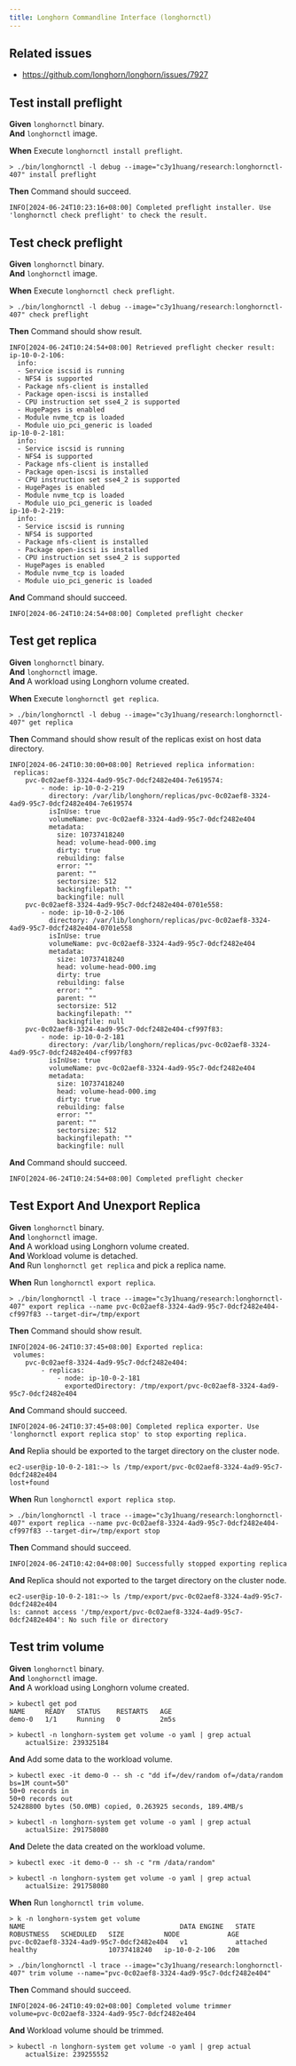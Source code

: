 ```yaml
---
title: Longhorn Commandline Interface (longhornctl)
---
```


## Related issues

- https://github.com/longhorn/longhorn/issues/7927

## Test install preflight

**Given** `longhornctl` binary.  
**And** `longhornctl` image.

**When** Execute `longhornctl install preflight`.
```shell
> ./bin/longhornctl -l debug --image="c3y1huang/research:longhornctl-407" install preflight
```

**Then** Command should succeed.
```log
INFO[2024-06-24T10:23:16+08:00] Completed preflight installer. Use 'longhornctl check preflight' to check the result.
```

## Test check preflight

**Given** `longhornctl` binary.  
**And** `longhornctl` image.

**When** Execute `longhornctl check preflight`.
```shell
> ./bin/longhornctl -l debug --image="c3y1huang/research:longhornctl-407" check preflight
```

**Then** Command should show result.
```log
INFO[2024-06-24T10:24:54+08:00] Retrieved preflight checker result:
ip-10-0-2-106:
  info:
  - Service iscsid is running
  - NFS4 is supported
  - Package nfs-client is installed
  - Package open-iscsi is installed
  - CPU instruction set sse4_2 is supported
  - HugePages is enabled
  - Module nvme_tcp is loaded
  - Module uio_pci_generic is loaded
ip-10-0-2-181:
  info:
  - Service iscsid is running
  - NFS4 is supported
  - Package nfs-client is installed
  - Package open-iscsi is installed
  - CPU instruction set sse4_2 is supported
  - HugePages is enabled
  - Module nvme_tcp is loaded
  - Module uio_pci_generic is loaded
ip-10-0-2-219:
  info:
  - Service iscsid is running
  - NFS4 is supported
  - Package nfs-client is installed
  - Package open-iscsi is installed
  - CPU instruction set sse4_2 is supported
  - HugePages is enabled
  - Module nvme_tcp is loaded
  - Module uio_pci_generic is loaded
```
**And** Command should succeed.
```log
INFO[2024-06-24T10:24:54+08:00] Completed preflight checker
```

## Test get replica

**Given** `longhornctl` binary.  
**And** `longhornctl` image.  
**And** A workload using Longhorn volume created.

**When** Execute `longhornctl get replica`.
```shell
> ./bin/longhornctl -l debug --image="c3y1huang/research:longhornctl-407" get replica
```

**Then** Command should show result of the replicas exist on host data directory.
```log
INFO[2024-06-24T10:30:00+08:00] Retrieved replica information:
 replicas:
    pvc-0c02aef8-3324-4ad9-95c7-0dcf2482e404-7e619574:
        - node: ip-10-0-2-219
          directory: /var/lib/longhorn/replicas/pvc-0c02aef8-3324-4ad9-95c7-0dcf2482e404-7e619574
          isInUse: true
          volumeName: pvc-0c02aef8-3324-4ad9-95c7-0dcf2482e404
          metadata:
            size: 10737418240
            head: volume-head-000.img
            dirty: true
            rebuilding: false
            error: ""
            parent: ""
            sectorsize: 512
            backingfilepath: ""
            backingfile: null
    pvc-0c02aef8-3324-4ad9-95c7-0dcf2482e404-0701e558:
        - node: ip-10-0-2-106
          directory: /var/lib/longhorn/replicas/pvc-0c02aef8-3324-4ad9-95c7-0dcf2482e404-0701e558
          isInUse: true
          volumeName: pvc-0c02aef8-3324-4ad9-95c7-0dcf2482e404
          metadata:
            size: 10737418240
            head: volume-head-000.img
            dirty: true
            rebuilding: false
            error: ""
            parent: ""
            sectorsize: 512
            backingfilepath: ""
            backingfile: null
    pvc-0c02aef8-3324-4ad9-95c7-0dcf2482e404-cf997f83:
        - node: ip-10-0-2-181
          directory: /var/lib/longhorn/replicas/pvc-0c02aef8-3324-4ad9-95c7-0dcf2482e404-cf997f83
          isInUse: true
          volumeName: pvc-0c02aef8-3324-4ad9-95c7-0dcf2482e404
          metadata:
            size: 10737418240
            head: volume-head-000.img
            dirty: true
            rebuilding: false
            error: ""
            parent: ""
            sectorsize: 512
            backingfilepath: ""
            backingfile: null
```
**And** Command should succeed.
```log
INFO[2024-06-24T10:24:54+08:00] Completed preflight checker
```

## Test Export And Unexport Replica

**Given** `longhornctl` binary.  
**And** `longhornctl` image.  
**And** A workload using Longhorn volume created.  
**And** Workload volume is detached.  
**And** Run `longhornctl get replica` and pick a replica name.

**When** Run `longhornctl export replica`.
```shell
> ./bin/longhornctl -l trace --image="c3y1huang/research:longhornctl-407" export replica --name pvc-0c02aef8-3324-4ad9-95c7-0dcf2482e404-cf997f83 --target-dir=/tmp/export 
```
**Then** Command should show result.
```log
INFO[2024-06-24T10:37:45+08:00] Exported replica:
 volumes:
    pvc-0c02aef8-3324-4ad9-95c7-0dcf2482e404:
        - replicas:
            - node: ip-10-0-2-181
              exportedDirectory: /tmp/export/pvc-0c02aef8-3324-4ad9-95c7-0dcf2482e404
```

**And** Command should succeed.
```log
INFO[2024-06-24T10:37:45+08:00] Completed replica exporter. Use 'longhornctl export replica stop' to stop exporting replica.
```

**And** Replia should be exported to the target directory on the cluster node.
```shell
ec2-user@ip-10-0-2-181:~> ls /tmp/export/pvc-0c02aef8-3324-4ad9-95c7-0dcf2482e404
lost+found
```

**When** Run `longhornctl export replica stop`.
```shell
> ./bin/longhornctl -l trace --image="c3y1huang/research:longhornctl-407" export replica --name pvc-0c02aef8-3324-4ad9-95c7-0dcf2482e404-cf997f83 --target-dir=/tmp/export stop
```

**Then** Command should succeed.
```log
INFO[2024-06-24T10:42:04+08:00] Successfully stopped exporting replica
```

**And** Replica should not exported to the target directory on the cluster node.
```shell
ec2-user@ip-10-0-2-181:~> ls /tmp/export/pvc-0c02aef8-3324-4ad9-95c7-0dcf2482e404
ls: cannot access '/tmp/export/pvc-0c02aef8-3324-4ad9-95c7-0dcf2482e404': No such file or directory
```


## Test trim volume

**Given** `longhornctl` binary.  
**And** `longhornctl` image.  
**And** A workload using Longhorn volume created.
```shell
> kubectl get pod
NAME     READY   STATUS    RESTARTS   AGE
demo-0   1/1     Running   0          2m5s

> kubectl -n longhorn-system get volume -o yaml | grep actual
    actualSize: 239325184
```
**And** Add some data to the workload volume.
```shell
> kubectl exec -it demo-0 -- sh -c "dd if=/dev/random of=/data/random bs=1M count=50"
50+0 records in
50+0 records out
52428800 bytes (50.0MB) copied, 0.263925 seconds, 189.4MB/s

> kubectl -n longhorn-system get volume -o yaml | grep actual
    actualSize: 291758080
```
**And** Delete the data created on the workload volume.
```shell
> kubectl exec -it demo-0 -- sh -c "rm /data/random"

> kubectl -n longhorn-system get volume -o yaml | grep actual
    actualSize: 291758080
```

**When** Run `longhornctl trim volume`.
```shell
> k -n longhorn-system get volume
NAME                                       DATA ENGINE   STATE      ROBUSTNESS   SCHEDULED   SIZE          NODE            AGE
pvc-0c02aef8-3324-4ad9-95c7-0dcf2482e404   v1            attached   healthy                  10737418240   ip-10-0-2-106   20m

> ./bin/longhornctl -l trace --image="c3y1huang/research:longhornctl-407" trim volume --name="pvc-0c02aef8-3324-4ad9-95c7-0dcf2482e404"
```

**Then** Command should succeed.
```log
INFO[2024-06-24T10:49:02+08:00] Completed volume trimmer                      volume=pvc-0c02aef8-3324-4ad9-95c7-0dcf2482e404
```
**And** Workload volume should be trimmed.
```shell
> kubectl -n longhorn-system get volume -o yaml | grep actual
    actualSize: 239255552
```


